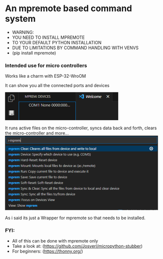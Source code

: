 # An mpremote based command system

* WARNING:
* YOU NEED TO INSTALL MPREMOTE
* TO YOUR DEFAULT PYTHON INSTALLATION
* DUE TO LIMITATIONS BY COMMAND HANDLING WITH VENVS
* (pip install mpremote)

### Intended use for micro controllers

Works like a charm with ESP-32-WroOM

It can show you all the connected ports and devices

![Show device list](resources/devices.png)

It runs active files on the micro-controller, syncs data back and forth, 
clears the micro-controller and more...
![Show command list](resources/commands.png)

As i said its just a Wrapper for mpremote so that needs to be installed.

### FYI:
- All of this can be done with mpremote only
- Take a look at: (https://github.com/Josverl/micropython-stubber)
- For beginners: (https://thonny.org/)